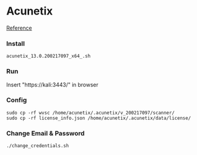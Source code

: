 # Acunetix
[Reference](https://www.programmersought.com/article/84304947552/)

### Install
```
acunetix_13.0.200217097_x64_.sh
```

### Run
Insert "https://kali:3443/" in browser


### Config
```
sudo cp -rf wvsc /home/acunetix/.acunetix/v_200217097/scanner/
sudo cp -rf license_info.json /home/acunetix/.acunetix/data/license/
```

### Change Email & Password
```
./change_credentials.sh
```
